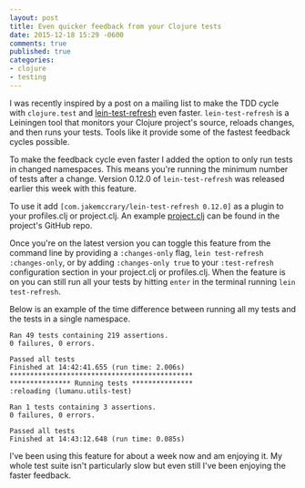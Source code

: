 ```yaml
---
layout: post
title: Even quicker feedback from your Clojure tests
date: 2015-12-18 15:29 -0600
comments: true
published: true
categories:
- clojure
- testing
---
```


I was recently inspired by a post on a mailing list to make the TDD
cycle with `clojure.test` and
[lein-test-refresh](https://github.com/jakemcc/lein-test-refresh) even
faster. `lein-test-refresh` is a Leiningen tool that monitors your
Clojure project's source, reloads changes, and then runs your tests.
Tools like it provide some of the fastest feedback cycles possible.

To make the feedback cycle even faster I added the option to only run
tests in changed namespaces. This means you're running
the minimum number of tests after a change. Version 0.12.0 of
`lein-test-refresh` was released earlier this week with this feature.

To use it add `[com.jakemccrary/lein-test-refresh 0.12.0]` as a plugin
to your profiles.clj or project.clj. An example
[project.clj](https://github.com/jakemcc/lein-test-refresh/blob/master/sample.project.clj#L3)
can be found in the project's GitHub repo.

Once you're on the latest version you can toggle this feature from the
command line by providing a `:changes-only` flag, `lein test-refresh
:changes-only`, or by adding `:changes-only true` to your
`:test-refresh` configuration section in your project.clj or
profiles.clj. When the feature is on you can still run all your tests
by hitting `enter` in the terminal running `lein test-refresh`.

Below is an example of the time difference between running all my tests
and the tests in a single namespace.

```
Ran 49 tests containing 219 assertions.
0 failures, 0 errors.

Passed all tests
Finished at 14:42:41.655 (run time: 2.006s)
*********************************************
*************** Running tests ***************
:reloading (lumanu.utils-test)

Ran 1 tests containing 3 assertions.
0 failures, 0 errors.

Passed all tests
Finished at 14:43:12.648 (run time: 0.085s)
```

I've been using this feature for about a week now and am enjoying it.
My whole test suite isn't particularly slow but even still I've been
enjoying the faster feedback.
